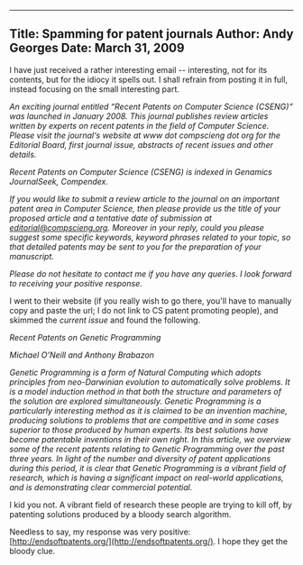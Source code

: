 -----
Title:  Spamming for patent journals
Author: Andy Georges
Date: March 31, 2009
----







I have just received a rather interesting email -- interesting, not for
its contents, but for the idiocy it spells out. I shall refrain from
posting it in full, instead focusing on the small interesting part.


*An exciting journal entitled “Recent Patents on Computer Science
(CSENG)” was launched in January 2008. This journal publishes review
articles written by experts on recent patents in the field of Computer
Science. Please visit the journal‘s website at www dot compscieng dot
org for the Editorial Board, first journal issue, abstracts of recent
issues and other details.*


*Recent Patents on Computer Science (CSENG) is indexed in Genamics
JournalSeek, Compendex.*


*If you would like to submit a review article to the journal on an
important patent area in Computer Science, then please provide us the
title of your proposed article and a tentative date of submission at
editorial@compscieng.org. Moreover in your reply, could you please
suggest some specific keywords, keyword phrases related to your topic,
so that detailed patents may be sent to you for the preparation of your
manuscript.*


*Please do not hesitate to contact me if you have any queries. I look
forward to receiving your positive response.*


I went to their website (if you really wish to go there, you'll have to
manually copy and paste the url; I do not link to CS patent promoting
people), and skimmed the *current issue* and found the following.


*Recent Patents on Genetic Programming*


*Michael O’Neill and Anthony Brabazon*


*Genetic Programming is a form of Natural Computing which adopts
principles from neo-Darwinian evolution to automatically solve problems.
It is a model induction method in that both the structure and parameters
of the solution are explored simultaneously. Genetic Programming is a
particularly interesting method as it is claimed to be an invention
machine, producing solutions to problems that are competitive and in
some cases superior to those produced by human experts. Its best
solutions have become patentable inventions in their own right. In this
article, we overview some of the recent patents relating to Genetic
Programming over the past three years. In light of the number and
diversity of patent applications during this period, it is clear that
Genetic Programming is a vibrant field of research, which is having a
significant impact on real-world applications, and is demonstrating
clear commercial potential.*


I kid you not. A vibrant field of research these people are trying to
kill off, by patenting solutions produced by a bloody search algorithm.


Needless to say, my response was very positive:
[http://endsoftpatents.org/](http://endsoftpatents.org/). I hope they
get the bloody clue.




